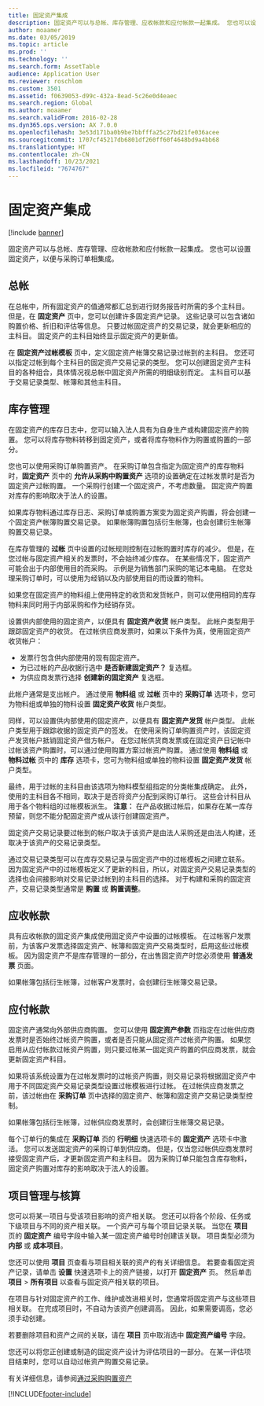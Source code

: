 ```yaml
---
title: 固定资产集成
description: 固定资产可以与总帐、库存管理、应收帐款和应付帐款一起集成。 您也可以设置固定资产，以便与采购订单相集成。
author: moaamer
ms.date: 03/05/2019
ms.topic: article
ms.prod: ''
ms.technology: ''
ms.search.form: AssetTable
audience: Application User
ms.reviewer: roschlom
ms.custom: 3501
ms.assetid: f0639053-d99c-432a-8ead-5c26e0d4eaec
ms.search.region: Global
ms.author: moaamer
ms.search.validFrom: 2016-02-28
ms.dyn365.ops.version: AX 7.0.0
ms.openlocfilehash: 3e53d171ba0b9be7bbfffa25c27bd21fe036acee
ms.sourcegitcommit: 1707cf45217db6801df260ff60f4648bd9a4bb68
ms.translationtype: HT
ms.contentlocale: zh-CN
ms.lasthandoff: 10/23/2021
ms.locfileid: "7674767"
---
```

# <a name="fixed-assets-integration"></a>固定资产集成

[!include [banner](../includes/banner.md)]

固定资产可以与总帐、库存管理、应收帐款和应付帐款一起集成。 您也可以设置固定资产，以便与采购订单相集成。

## <a name="general-ledger"></a>总帐

在总帐中，所有固定资产的值通常都汇总到进行财务报告时所需的多个主科目。 但是，在 **固定资产** 页中，您可以创建许多固定资产记录。 这些记录可以包含诸如购置价格、折旧和评估等信息。 只要过帐固定资产的交易记录，就会更新相应的主科目。 固定资产的主科目始终显示固定资产的更新值。

在 **固定资产过帐模板** 页中，定义固定资产帐簿交易记录过帐到的主科目。 您还可以指定过帐到每个主科目的固定资产交易记录的类型。 您可以创建固定资产主科目的各种组合，具体情况视总帐中固定资产所需的明细级别而定。 主科目可以基于交易记录类型、帐簿和其他主科目。

## <a name="inventory-management"></a>库存管理
在固定资产的库存日志中，您可以输入法人具有为自身生产或构建固定资产的购置。 您可以将库存物料转移到固定资产，或者将库存物料作为购置或购置的一部分。 

您也可以使用采购订单购置资产。 在采购订单包含指定为固定资产的库存物料时，**固定资产** 页中的 **允许从采购中购置资产** 选项的设置确定在过帐发票时是否为固定资产过帐购置。 一个采购行创建一个固定资产，不考虑数量。 固定资产购置对库存的影响取决于法人的设置。 

如果库存物料通过库存日志、采购订单或购置方案变为固定资产购置，将会创建一个固定资产帐簿购置交易记录。 如果帐簿购置包括衍生帐簿，也会创建衍生帐簿购置交易记录。 

在库存管理的 **过帐** 页中设置的过帐规则控制在过帐购置时库存的减少。 但是，在您过帐与固定资产相关的发票时，不会始终减少库存。 在某些情况下，固定资产可能会出于内部使用目的而采购。 示例是为销售部门采购的笔记本电脑。 在您处理采购订单时，可以使用为经销以及内部使用目的而设置的物料。 

如果您在固定资产的物料组上使用特定的收货和发货帐户，则可以使用相同的库存物料来同时用于内部采购和作为经销存货。 

设置供内部使用的固定资产，以便具有 **固定资产收货** 帐户类型。 此帐户类型用于跟踪固定资产的收货。 在过帐供应商发票时，如果以下条件为真，使用固定资产收货帐户：

-   发票行包含供内部使用的现有固定资产。
-   为已过帐的产品收据行选中 **是否新建固定资产？** 复选框。
-   为供应商发票行选择 **创建新的固定资产** 复选框。

此帐户通常是支出帐户。 通过使用 **物料组** 或 **过帐** 页中的 **采购订单** 选项卡，您可为物料组或单独的物料设置 **固定资产收货** 帐户类型。

同样，可以设置供内部使用的固定资产，以便具有 **固定资产发货** 帐户类型。 此帐户类型用于跟踪收据的固定资产的签发。 在使用采购订单购置资产时，该固定资产发货帐户抵销固定资产借方帐户。 在您过帐供货商发票或在固定资产日记帐中过帐该资产购置时，可以通过使用购置方案过帐资产购置。 通过使用 **物料组** 或 **物料过帐** 页中的 **库存** 选项卡，您可为物料组或单独的物料设置 **固定资产发货** 帐户类型。 

最终，用于过帐的主科目由该选项为物料模型组指定的分类帐集成确定。 此外，使用的主科目各不相同，取决于是否将资产分配到采购订单行。 这些会计科目从用于各个物料组的过帐模板派生。 
**注意：** 在产品收据过帐后，如果存在某一库存预留，则您不能分配固定资产或从该行创建固定资产。 

固定资产交易记录要过帐到的帐户取决于该资产是由法人采购还是由法人构建，还取决于该资产的交易记录类型。 

通过交易记录类型可以在库存交易记录与固定资产中的过帐模板之间建立联系。 因为固定资产中的过帐模板定义了更新的科目，所以，对固定资产交易记录类型的选择也会间接影响对交易记录过帐到的主科目的选择。 对于构建和采购的固定资产，交易记录类型通常是 **购置** 或 **购置调整**。

## <a name="accounts-receivable"></a>应收帐款
具有应收帐款的固定资产集成使用固定资产中设置的过帐模板。 在过帐客户发票前，为该客户发票选择固定资产、帐簿和固定资产交易类型时，启用这些过帐模板。 因为固定资产不是库存管理的一部分，在出售固定资产时您必须使用 **普通发票** 页面。 

如果帐簿包括衍生帐簿，过帐客户发票时，会创建衍生帐簿交易记录。

## <a name="accounts-payable"></a>应付帐款
固定资产通常向外部供应商购置。 您可以使用 **固定资产参数** 页指定在过帐供应商发票时是否始终过帐资产购置，或者是否只能从固定资产过帐资产购置。 如果您启用从应付帐款过帐资产购置，则只要过帐某一固定资产购置的供应商发票，就会更新固定资产科目。 

如果将该系统设置为在过帐发票时的过帐资产购置，则交易记录将根据固定资产中用于不同固定资产交易记录类型设置过帐模板进行过帐。 在过帐供应商发票之前，该过帐由在 **采购订单** 页中选择的固定资产、帐簿和固定资产交易记录类型控制。 

如果帐簿包括衍生帐簿，过帐供应商发票时，会创建衍生帐簿交易记录。

每个订单行的集成在 **采购订单** 页的 **行明细** 快速选项卡的 **固定资产** 选项卡中激活。 您可以发送固定资产的采购订单到供应商。 但是，仅当您过帐供应商发票时接受固定资产后，才更新固定资产和主科目。 因为采购订单只能包含库存物料，固定资产购置对库存的影响取决于法人的设置。

## <a name="project-management-and-accounting"></a>项目管理与核算
您可以将某一项目与受该项目影响的资产相关联。 您还可以将各个阶段、任务或下级项目与不同的资产相关联。 一个资产可与每个项目记录关联。 当您在 **项目** 页的 **固定资产** 编号字段中输入某一固定资产编号时创建该关联。 项目类型必须为 **内部** 或 **成本项目**。 

您还可以使用 **项目** 页查看与项目相关联的资产的有关详细信息。 若要查看固定资产记录，请单击 **设置** 快速选项卡上的资产链接，以打开 **固定资产** 页。 然后单击 **项目** &gt; **所有项目** 以查看与固定资产相关联的项目。 

在项目与针对固定资产的工作、维护或改进相关时，您通常将固定资产与这些项目相关联。 在完成项目时，不自动为该资产创建调高。 因此，如果需要调高，您必须手动创建。 

若要删除项目和资产之间的关联，请在 **项目** 页中取消选中 **固定资产编号** 字段。 

您还可以将您正创建或制造的固定资产设计为评估项目的一部分。 在某一评估项目结束时，您可以自动过帐资产购置交易记录。

有关详细信息，请参阅[通过采购购置资产](acquire-assets-procurement.md)





[!INCLUDE[footer-include](../../includes/footer-banner.md)]
